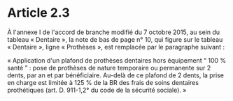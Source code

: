 # Article 2.3

À l'annexe I de l'accord de branche modifié du 7 octobre 2015, au sein du tableau « Dentaire », la note de bas de page n° 10, qui figure sur le tableau « Dentaire », ligne « Prothèses », est remplacée par le paragraphe suivant :

« Application d'un plafond de prothèses dentaires hors équipement “ 100 % santé ” : pose de prothèses de nature temporaire ou permanente sur 2 dents, par an et par bénéficiaire. Au-delà de ce plafond de 2 dents, la prise en charge est limitée à 125 % de la BR des frais de soins dentaires prothétiques (art. D. 911-1,2° du code de la sécurité sociale). »


